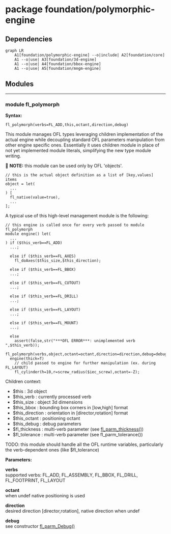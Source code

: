# package foundation/polymorphic-engine

## Dependencies

```mermaid
graph LR
    A1[foundation/polymorphic-engine] --o|include| A2[foundation/core]
    A1 --o|use| A3[foundation/3d-engine]
    A1 --o|use| A4[foundation/bbox-engine]
    A1 --o|use| A5[foundation/mngm-engine]
```

## Modules

---

### module fl_polymorph

__Syntax:__

    fl_polymorph(verbs=FL_ADD,this,octant,direction,debug)

This module manages OFL types leveraging children implementation of the
actual engine while decoupling standard OFL parameters manipulation from
other engine specific ones.
Essentially it uses children module in place of not yet implemented module
literals, simplifying the new type module writing.

:memo: __NOTE:__ this module can be used only by OFL 'objects'.

    // this is the actual object definition as a list of [key,values] items
    object = let(
      ...
    ) [
      fl_native(value=true),
      ...
    ];

A typical use of this high-level management module is the following:

    // this engine is called once for every verb passed to module fl_polymorph
    module engine() let(
      ...
    ) if ($this_verb==FL_ADD)
      ...;

      else if ($this_verb==FL_AXES)
        fl_doAxes($this_size,$this_direction);

      else if ($this_verb==FL_BBOX)
      ...;

      else if ($this_verb==FL_CUTOUT)
      ...;

      else if ($this_verb==FL_DRILL)
      ...;

      else if ($this_verb==FL_LAYOUT)
      ...;

      else if ($this_verb==FL_MOUNT)
      ...;

      else
        assert(false,str("***OFL ERROR***: unimplemented verb ",$this_verb));

    fl_polymorph(verbs,object,octant=octant,direction=direction,debug=debug)
      engine(thick=T)
        // child passed to engine for further manipulation (ex. during FL_LAYOUT)
        fl_cylinder(h=10,r=screw_radius($iec_screw),octant=-Z);

Children context:

- $this            : 3d object
- $this_verb       : currently processed verb
- $this_size       : object 3d dimensions
- $this_bbox       : bounding box corners in [low,high] format
- $this_direction  : orientation in [director,rotation] format
- $this_octant     : positioning octant
- $this_debug      : debug parameters
- $fl_thickness    : multi-verb parameter (see [fl_parm_thickness()](core.md#function-fl_parm_thickness))
- $fl_tolerance    : multi-verb parameter (see fl_parm_tolerance())

TODO: this module should handle all the OFL runtime variables, particularly
the verb-dependent ones (like $fl_tolerance)


__Parameters:__

__verbs__  
supported verbs: FL_ADD, FL_ASSEMBLY, FL_BBOX, FL_DRILL, FL_FOOTPRINT, FL_LAYOUT

__octant__  
when undef native positioning is used

__direction__  
desired direction [director,rotation], native direction when undef

__debug__  
see constructor [fl_parm_Debug()](core.md#function-fl_parm_debug)


